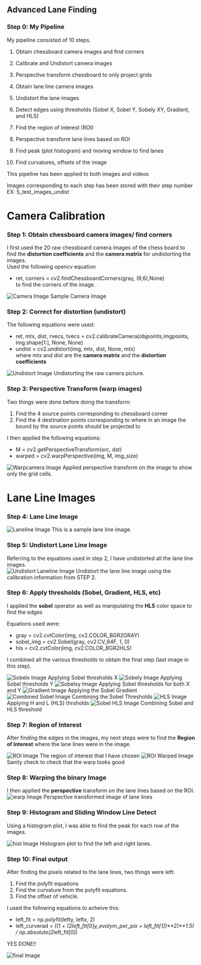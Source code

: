 ## Advanced Lane Finding

### Step 0: My Pipeline

My pipeline consisted of 10 steps. 
1. Obtain chessboard camera images and find corners
2. Calibrate and Undistort camera images  
3. Perspective transform chessboard to only project grids

4. Obtain lane line camera images 
5. Undistort the lane images  
6. Detect edges using thresholds (Sobel X, Sobel Y, Sobely XY, Gradient, and HLS) 
7. Find the region of interest (ROI)  
8. Perspective transform lane lines based on ROI  
9. Find peak (plot histogram) and moving window to find lanes  
10. Find curvatures, offsets of the image  
    
This pipeline has been applied to both images and videos  

Images corresponding to each step has been stored with their step number  
EX: 5_test_images_undist  
  
  
# Camera Calibration

### Step 1: Obtain chessboard camera images/ find corners
I first used the 20 raw chessboard camera images of the chess board to find the **distortion coefficients** and the **camera matrix** for undistorting the images.  
Used the following opencv equation  
* ret, corners = cv2.findChessboardCorners(gray, (9,6),None)  
to find the corners of the image. 
  
![Camera Image](1_camera_cal/calibration20.jpg)
Sample Camera Image  

### Step 2: Correct for distortion (undistort)
The following equations were used:  
* ret, mtx, dist, rvecs, tvecs = cv2.calibrateCamera(objpoints,imgpoints, img.shape[1:], None, None)  
* undist = cv2.undistort(img, mtx, dist, None, mtx)  
where mtx and dist are the **camera matrix** and the **distortion coefficients**
  
![Undistort Image](2_camera_undist/undist20.jpg)
Undistorting the raw camera picture.  

### Step 3: Perspective Transform (warp images)  
Two things were done before doing the transform:
1. Find the 4 source points corresponding to chessboard corner
2. Find the 4 destination points corresponding to where in an image the bound by the source points should be projected to  

I then applied the following equations:  
* M = cv2.getPerspectiveTransform(src, dst)
* warped = cv2.warpPerspective(img, M, img_size)  
  
![Warpcamera Image](3_camera_transform/transform20.jpg)
Applied perspective transform on the image to show only the grid cells.

# Lane Line Images

### Step 4: Lane Line Image
![Laneline Image](4_test_images/straight_lines1.jpg)
This is a sample lane line image.

### Step 5: Undistort Lane Line Image
Referring to the equations used in step 2, I have undistorted all the lane line images.  
![Undistort Laneline Image](5_test_images_undist/straight_lines1_undist.jpg)
Undistort the lane line image using the calibration information from STEP 2.

### Step 6: Apply thresholds (Sobel, Gradient, HLS, etc)
I applied the **sobel** operator as well as manipulating the **HLS** color space to find the edges  

Equations used were: 
* gray = cv2.cvtColor(img, cv2.COLOR_BGR2GRAY)
* sobel_img = cv2.Sobel(gray, cv2.CV_64F, 1, 0)
* hls = cv2.cvtColor(img, cv2.COLOR_BGR2HLS)
  
I combined all the various thresholds to obtain the final step (last image in this step).  

![Sobelx Image](6A_test_images_sobelx/straight_lines1_undist_sobelx.jpg)
Applying Sobel thresholds X
![Sobely Image](6B_test_images_sobely/straight_lines1_undist_sobely.jpg)
Applying Sobel thresholds Y
![Sobelxy Image](6C_test_images_sobelxy/straight_lines1_undist_sobelxy.jpg)
Applying Sobel thresholds for both X and Y
![Gradient Image](6D_test_images_gradient/straight_lines1_undist_gradient.jpg)
Applying the Sobel Gradient
![Combined Sobel Image](6E_test_images_combinedthr/straight_lines1_undist_combintedthr.jpg)
Combining the Sobel Thresholds 
![HLS Image](6F_test_images_hls/straight_lines1_undist_hls.jpg)
Applying H and L (HLS) thrsholds
![Sobel HLS Image](6G_test_images_combined_all/straight_lines1_undist_combinedall.jpg)
Combining Sobel and HLS threshold

### Step 7: Region of Interest
After finding the edges in the images, my next steps were to find the **Region of Interest** where the lane lines were in the image.  

![ROI Image](7A_test_images_roi/straight_lines1_undist_roi.jpg)
The region of interest that I have chosen 
![ROI Warped Image](7B_test_images_roi_warp/straight_lines1_undist_warp.jpg)
Sanity check to check that the warp looks good

### Step 8: Warping the binary Image  
I then applied the **perspective** transform on the lane lines based on the ROI.  
![warp Image](8_test_images_warp/straight_lines1_undist_combinedall_warp.jpg)
Perspective transformed image of lane lines

### Step 9: Histogram and Sliding Window Line Detect
Using a histogram plot, I was able to find the peak for each row of the images. 

![hist Image](9_test_images_hist/straight_lines1_undist_combinedall_warp_hist.jpg)
Histogram plot to find the left and right lanes.

### Step 10: Final output
After finding the pixels related to the lane lines, two things were left:
1. Find the polyfit equations
2. Find the curvature from the polyfit equations.
3. Find the offset of vehicle.
  
I used the following equations to acheive this:
* left_fit = np.polyfit(lefty, leftx, 2)
* left_curverad = ((1 + (2*left_fit[0]*y_eval*ym_per_pix + left_fit[1])**2)**1.5) / np.absolute(2*left_fit[0])
  
YES DONE!! 

![final Image](10_test_images_final/straight_lines1_combinedall.jpg)

